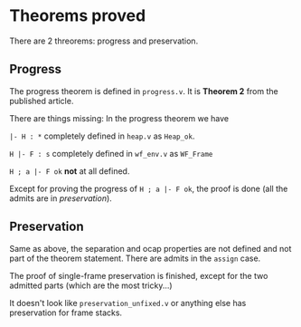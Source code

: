 Theorems proved
==============

There are 2 threorems: progress and preservation. 

## Progress ##

The progress theorem is defined in `progress.v`. It is **Theorem 2** from the
published article.

There are things missing: In the progress theorem we have

`|- H : *` completely defined in `heap.v` as `Heap_ok`.

`H |- F : s` completely defined in `wf_env.v` as `WF_Frame`

`H ; a |- F ok` **not** at all defined.

Except for proving the progress of `H ; a |- F ok`, the proof is done (all the
admits are in *preservation*).


## Preservation ##

Same as above, the separation and ocap properties are not defined and not part
of the theorem statement. There are admits in the `assign` case.

The proof of single-frame preservation is finished, except for the two admitted
parts (which are the most tricky...)

It doesn't look like `preservation_unfixed.v` or anything else has preservation
for frame stacks.
